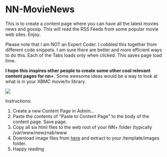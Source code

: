 NN-MovieNews
==========

This is to create a content page where you can have all the latest movies news and gossip. This will read the RSS Feeds from some popular movie web sites. Enjoy.

Please note that I am NOT an Expert Coder. I cobbled this together from different code snippets. I am sure there are better and more efficient ways to do this. Each of the Tabs loads only when clicked. This saves page load time. 

<b>I hope this inspires other people to create some other cool relevant content pages for nn+.</b> Some awesome ideas would be a way to look at what is in your XBMC movie/tv library.  

<img src="http://s13.postimage.org/obropfizb/Movie_Newz.jpg">

Instructions:

1. Create a new Content Page in Admin...
2. Paste the contents of "Paste to Content Page" to the body of the content page. Save page.
3. Copy all six html files to the web root of your NN+ folder (typically /var/www/newznab/www
4. Download image files from <a href="http://www.mediafire.com/?9e1hqg5f3qz2gmw"> here</a> and extract to your /template/images folder.
4. Happy reading


